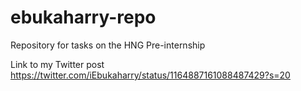 # ebukaharry-repo
Repository for tasks on the HNG Pre-internship

Link to my Twitter post https://twitter.com/iEbukaharry/status/1164887161088487429?s=20
